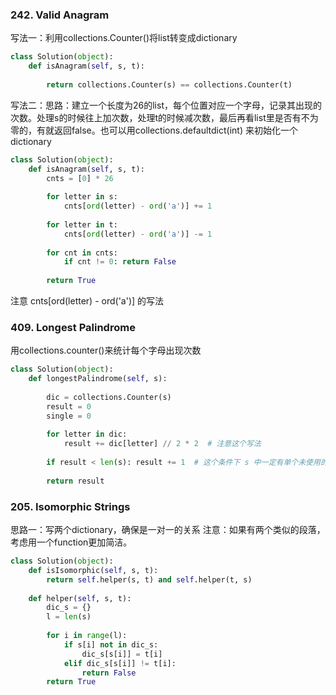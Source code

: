 ### 242. Valid Anagram

写法一：利用collections.Counter()将list转变成dictionary
```Python
class Solution(object):
    def isAnagram(self, s, t):
       
        return collections.Counter(s) == collections.Counter(t)
```
写法二：思路：建立一个长度为26的list，每个位置对应一个字母，记录其出现的次数。处理s的时候往上加次数，处理t的时候减次数，最后再看list里是否有不为零的，有就返回false。也可以用collections.defaultdict(int) 来初始化一个dictionary
```Python
class Solution(object):
    def isAnagram(self, s, t):
        cnts = [0] * 26
        
        for letter in s:
            cnts[ord(letter) - ord('a')] += 1
            
        for letter in t:
            cnts[ord(letter) - ord('a')] -= 1
            
        for cnt in cnts:
            if cnt != 0: return False
            
        return True
```
注意 cnts[ord(letter) - ord('a')] 的写法

### 409. Longest Palindrome
用collections.counter()来统计每个字母出现次数
```Python
class Solution(object):
    def longestPalindrome(self, s):
        
        dic = collections.Counter(s)
        result = 0
        single = 0
        
        for letter in dic:
            result += dic[letter] // 2 * 2  # 注意这个写法
        
        if result < len(s): result += 1  # 这个条件下 s 中一定有单个未使用的字符存在，可以把这个字符放到回文的最中间
            
        return result

```
### 205. Isomorphic Strings
思路一：写两个dictionary，确保是一对一的关系                                                                                                                                     注意：如果有两个类似的段落，考虑用一个function更加简洁。                          
```Python
class Solution(object):
    def isIsomorphic(self, s, t):
        return self.helper(s, t) and self.helper(t, s)
    
    def helper(self, s, t):
        dic_s = {}
        l = len(s)
        
        for i in range(l):
            if s[i] not in dic_s:
                dic_s[s[i]] = t[i]
            elif dic_s[s[i]] != t[i]:
                return False        
        return True
```
